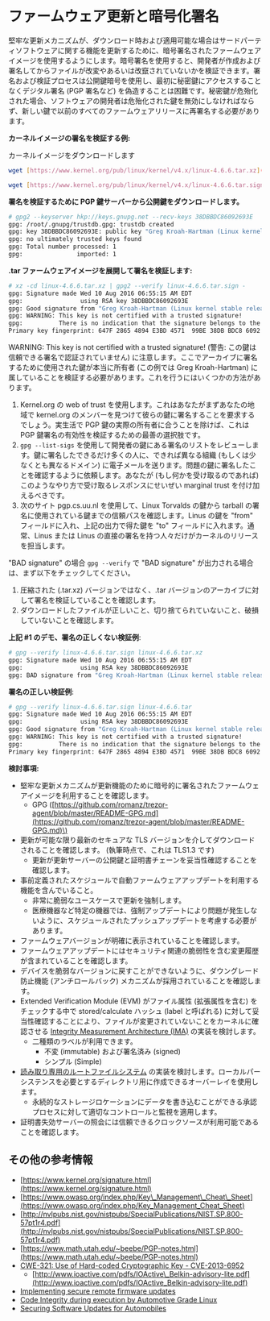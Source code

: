# ファームウェア更新と暗号化署名

堅牢な更新メカニズムが、ダウンロード時および適用可能な場合はサードパーティソフトウェアに関する機能を更新するために、暗号署名されたファームウェアイメージを使用するようにします。暗号署名を使用すると、開発者が作成および署名してからファイルが改変やあるいは改竄されていないかを検証できます。署名および検証プロセスは公開鍵暗号を使用し、最初に秘密鍵にアクセスすることなくデジタル署名 (PGP 署名など) を偽造することは困難です。秘密鍵が危殆化された場合、ソフトウェアの開発者は危殆化された鍵を無効にしなければならず、新しい鍵で以前のすべてのファームウェアリリースに再署名する必要があります。

**カーネルイメージの署名を検証する例:**

カーネルイメージをダウンロードします

```bash
wget [https://www.kernel.org/pub/linux/kernel/v4.x/linux-4.6.6.tar.xz](https://www.kernel.org/pub/linux/kernel/v4.x/linux-4.6.6.tar.xz)

wget [https://www.kernel.org/pub/linux/kernel/v4.x/linux-4.6.6.tar.sign](https://www.kernel.org/pub/linux/kernel/v4.x/linux-4.6.6.tar.sign)
```

**署名を検証するために PGP 鍵サーバーから公開鍵をダウンロードします。**

```bash
# gpg2 --keyserver hkp://keys.gnupg.net --recv-keys 38DBBDC86092693E
gpg: /root/.gnupg/trustdb.gpg: trustdb created
gpg: key 38DBBDC86092693E: public key "Greg Kroah-Hartman (Linux kernel stable release signing key) <greg@kroah.com>" imported
gpg: no ultimately trusted keys found
gpg: Total number processed: 1
gpg:               imported: 1
```

**.tar ファームウェアイメージを展開して署名を検証します:**

```bash
# xz -cd linux-4.6.6.tar.xz | gpg2 --verify linux-4.6.6.tar.sign -
gpg: Signature made Wed 10 Aug 2016 06:55:15 AM EDT
gpg:                using RSA key 38DBBDC86092693E
gpg: Good signature from "Greg Kroah-Hartman (Linux kernel stable release signing key) <greg@kroah.com>" [unknown]
gpg: WARNING: This key is not certified with a trusted signature!
gpg:          There is no indication that the signature belongs to the owner.
Primary key fingerprint: 647F 2865 4894 E3BD 4571  99BE 38DB BDC8 6092 693E
```

WARNING: This key is not certified with a trusted signature! (警告: この鍵は信頼できる署名で認証されていません) に注意します。ここでアーカイブに署名するために使用された鍵が本当に所有者 (この例では Greg Kroah-Hartman) に属していることを検証する必要があります。これを行うにはいくつかの方法があります。

1. Kernel.org の web of trust を使用します。これはあなたがまずあなたの地域で kernel.org のメンバーを見つけて彼らの鍵に署名することを要求するでしょう。実生活で PGP 鍵の実際の所有者に合うことを除けば、これは PGP 鍵署名の有効性を検証するための最善の選択肢です。
2. `gpg --list-sigs` を使用して開発者の鍵にある署名のリストをレビューします。鍵に署名したできるだけ多くの人に、できれば異なる組織 (もしくは少なくとも異なるドメイン) に電子メールを送ります。問題の鍵に署名したことを確認するように依頼します。あなたが (もし何かを受け取るのであれば) このようなやり方で受け取るレスポンスにせいぜい marginal trust を付け加えるべきです。
3. 次のサイト pgp.cs.uu.nl を使用して、Linux Torvalds の鍵から tarball の署名に使用されている鍵までの信頼パスを確認します。Linus の鍵を "from" フィールドに入れ、上記の出力で得た鍵を "to" フィールドに入れます。通常、Linus または Linus の直接の署名を持つ人々だけがカーネルのリリースを担当します。

"BAD signature" の場合
`gpg --verify` で "BAD signature" が出力される場合は、まず以下をチェックしてください。

1. 圧縮された (.tar.xz) バージョンではなく、.tar バージョンのアーカイブに対して署名を検証していることを確認します。
2. ダウンロードしたファイルが正しいこと、切り捨てられていないこと、破損していないことを確認します。

**上記 #1 のデモ、署名の正しくない検証例**:

```bash
# gpg --verify linux-4.6.6.tar.sign linux-4.6.6.tar.xz 
gpg: Signature made Wed 10 Aug 2016 06:55:15 AM EDT
gpg:                using RSA key 38DBBDC86092693E
gpg: BAD signature from "Greg Kroah-Hartman (Linux kernel stable release signing key) <greg@kroah.com>" [unknown]
```

**署名の正しい検証例**:

```bash
# gpg --verify linux-4.6.6.tar.sign linux-4.6.6.tar
gpg: Signature made Wed 10 Aug 2016 06:55:15 AM EDT
gpg:                using RSA key 38DBBDC86092693E
gpg: Good signature from "Greg Kroah-Hartman (Linux kernel stable release signing key) <greg@kroah.com>" [unknown]
gpg: WARNING: This key is not certified with a trusted signature!
gpg:          There is no indication that the signature belongs to the owner.
Primary key fingerprint: 647F 2865 4894 E3BD 4571  99BE 38DB BDC8 6092 693E
```

**検討事項:**

* 堅牢な更新メカニズムが更新機能のために暗号的に署名されたファームウェアイメージを利用することを確認します。
  * GPG \([https://github.com/romanz/trezor-agent/blob/master/README-GPG.md](https://github.com/romanz/trezor-agent/blob/master/README-GPG.md)\)
* 更新が可能な限り最新のセキュアな TLS バージョンを介してダウンロードされることを確認します。 (執筆時点で、これは TLS1.3 です) 
  * 更新が更新サーバーの公開鍵と証明書チェーンを妥当性確認することを確認します。
* 事前定義されたスケジュールで自動ファームウェアアップデートを利用する機能を含んでいること。
  * 非常に脆弱なユースケースで更新を強制します。
  * 医療機器など特定の機器では、強制アップデートにより問題が発生しないように、スケジュールされたプッシュアップデートを考慮する必要があります。
* ファームウェアバージョンが明確に表示されていることを確認します。
* ファームウェアアップデートにはセキュリティ関連の脆弱性を含む変更履歴が含まれていることを確認します。
* デバイスを脆弱なバージョンに戻すことができないように、ダウングレード防止機能 (アンチロールバック) メカニズムが採用されていることを確認します。
* Extended Verification Module (EVM) がファイル属性 (拡張属性を含む) をチェックする中で stored/calculate ハッシュ (label と呼ばれる) に対して妥当性確認することにより、ファイルが変更されていないことをカーネルに確認させる [Integrity Measurement Architecture (IMA)](https://sourceforge.net/p/linux-ima/wiki/Home/) の実装を検討します。
  * 二種類のラベルが利用できます。
    * 不変 (immutable) および署名済み (signed)
    * シンプル (Simple)
* [読み取り専用のルートファイルシステム](http://docs.automotivelinux.org/docs/architecture/en/dev/reference/security/05-security-concepts.html#read-only-root-file-system) の実装を検討します。ローカルパーシステンスを必要とするディレクトリ用に作成できるオーバーレイを使用します。
  * 永続的なストレージロケーションにデータを書き込むことができる承認プロセスに対して適切なコントロールと監視を適用します。
* 証明書失効サーバーの照会には信頼できるクロックソースが利用可能であることを確認します。



## その他の参考情報 <a id="additional-references"></a>

* [https://www.kernel.org/signature.html](https://www.kernel.org/signature.html)
* [https://www.owasp.org/index.php/Key\_Management\_Cheat\_Sheet](https://www.owasp.org/index.php/Key_Management_Cheat_Sheet)
* [http://nvlpubs.nist.gov/nistpubs/SpecialPublications/NIST.SP.800-57pt1r4.pdf](http://nvlpubs.nist.gov/nistpubs/SpecialPublications/NIST.SP.800-57pt1r4.pdf)
* [https://www.math.utah.edu/~beebe/PGP-notes.html](https://www.math.utah.edu/~beebe/PGP-notes.html)
* [CWE-321: Use of Hard-coded Cryptographic Key - CVE-2013-6952](https://web.nvd.nist.gov/view/vuln/detail?vulnId=CVE-2013-6952)
  * [http://www.ioactive.com/pdfs/IOActive\_Belkin-advisory-lite.pdf](http://www.ioactive.com/pdfs/IOActive_Belkin-advisory-lite.pdf)
* [Implementing secure remote firmware updates](https://www.allegrosoft.com/wp-content/uploads/Secure-Firmware-Updates-Paper.pdf)
* [Code Integrity during execution by Automotive Grade Linux](http://docs.automotivelinux.org/docs/architecture/en/dev/reference/security/05-security-concepts.html#code-integrity-during-execution)
* [Securing Software Updates for Automobiles](https://uptane.github.io/)

